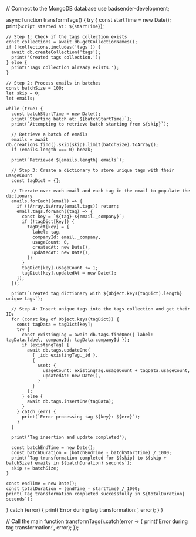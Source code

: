 // Connect to the MongoDB database
use badsender-development;

async function transformTags() {
try {
const startTime = new Date();
print(`Script started at: ${startTime}`);

    // Step 1: Check if the tags collection exists
    const collections = await db.getCollectionNames();
    if (!collections.includes('tags')) {
      await db.createCollection('tags');
      print('Created tags collection.');
    } else {
      print('Tags collection already exists.');
    }

    // Step 2: Process emails in batches
    const batchSize = 100;
    let skip = 0;
    let emails;

    while (true) {
      const batchStartTime = new Date();
      print(`Starting batch at: ${batchStartTime}`);
      print(`Attempting to retrieve batch starting from ${skip}`);

      // Retrieve a batch of emails
      emails = await db.creations.find().skip(skip).limit(batchSize).toArray();
      if (emails.length === 0) break;

      print(`Retrieved ${emails.length} emails`);

      // Step 3: Create a dictionary to store unique tags with their usageCount
      const tagDict = {};

      // Iterate over each email and each tag in the email to populate the dictionary
      emails.forEach((email) => {
        if (!Array.isArray(email.tags)) return;
        email.tags.forEach((tag) => {
          const key = `${tag}-${email._company}`;
          if (!tagDict[key]) {
            tagDict[key] = {
              label: tag,
              companyId: email._company,
              usageCount: 0,
              createdAt: new Date(),
              updatedAt: new Date(),
            };
          }
          tagDict[key].usageCount += 1;
          tagDict[key].updatedAt = new Date();
        });
      });

      print(`Created tag dictionary with ${Object.keys(tagDict).length} unique tags`);

      // Step 4: Insert unique tags into the tags collection and get their IDs
      for (const key of Object.keys(tagDict)) {
        const tagData = tagDict[key];
        try {
          const existingTag = await db.tags.findOne({ label: tagData.label, companyId: tagData.companyId });
          if (existingTag) {
            await db.tags.updateOne(
              { _id: existingTag._id },
              {
                $set: {
                  usageCount: existingTag.usageCount + tagData.usageCount,
                  updatedAt: new Date(),
                }
              }
            );
          } else {
            await db.tags.insertOne(tagData);
          }
        } catch (err) {
          print(`Error processing tag ${key}: ${err}`);
        }
      }

      print('Tag insertion and update completed');

      const batchEndTime = new Date();
      const batchDuration = (batchEndTime - batchStartTime) / 1000;
      print(`Tag transformation completed for ${skip} to ${skip + batchSize} emails in ${batchDuration} seconds`);
      skip += batchSize;
    }

    const endTime = new Date();
    const totalDuration = (endTime - startTime) / 1000;
    print(`Tag transformation completed successfully in ${totalDuration} seconds`);

} catch (error) {
print('Error during tag transformation:', error);
}
}

// Call the main function
transformTags().catch(error => {
print('Error during tag transformation:', error);
});
